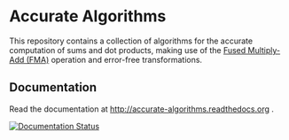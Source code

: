 # Accurate Algorithms
This repository contains a collection of algorithms for the accurate computation of sums and dot products, making use of the [Fused Multiply-Add (FMA)](https://en.wikipedia.org/wiki/Multiply%E2%80%93accumulate_operation#Fused_multiply.E2.80.93add) operation and error-free transformations.

## Documentation

Read the documentation at http://accurate-algorithms.readthedocs.org .

[![Documentation Status](https://readthedocs.org/projects/accurate-algorithms/badge/?version=latest)](http://accurate-algorithms.readthedocs.org/en/latest/?badge=latest)
